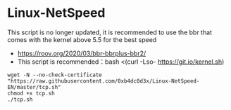 # Linux-NetSpeed
This script is no longer updated, it is recommended to use the bbr that comes with the kernel above 5.5 for the best speed
- https://roov.org/2020/03/bbr-bbrplus-bbr2/
- This script is recommended：bash <(curl -Lso- https://git.io/kernel.sh)
```
wget -N --no-check-certificate "https://raw.githubusercontent.com/0xb4dc0d3x/Linux-NetSpeed-EN/master/tcp.sh"
chmod +x tcp.sh
./tcp.sh
```
